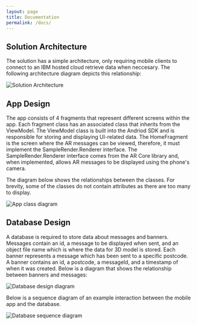 ```yaml
---
layout: page
title: Documentation
permalink: /docs/
---
```


## Solution Architecture ##

The solution has a simple architecture, only requiring mobile clients to connect to an IBM hosted cloud retrieve data when neccesary. The following architecture diagram depicts this relationship:

![Solution Architecture](/assets/architecture.png)

## App Design ##

The app consists of 4 fragments that represent different screens within the app. Each fragment class has an associated class that inherits from the ViewModel. The ViewModel class is built into the Andriod SDK and is responsible for storing and displaying UI-related data. The HomeFragment is the screen where the AR messages can be viewed, therefore, it must implement the SampleRender.Renderer interface. The SampleRender.Renderer interface comes from the AR Core library and, when implemented, allows AR messages to be displayed using the phone's camera. 

The diagram below shows the relationships between the classes. For brevity, some of the classes do not contain attributes as there are too many to display.

![App class diagram](/assets/App-class-diagram.png)

## Database Design ##

A database is required to store data about messages and banners. Messages contain an id, a message to be displayed when sent, and an object file name which is where the data for 3D model is stored. Each banner represents a message which has been sent to a specific postcode. A banner contains an id, a postcode, a messageId, and a timestamp of when it was created. Below is a diagram that shows the relationship between banners and messages:

![Database design diagram](/assets/DB-design.png)

Below is a sequence diagram of an example interaction between the mobile app and the database.

![Database sequence diagram](/assets/DB-sequence.drawio.png)